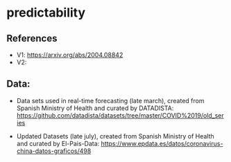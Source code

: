 # predictability

## References
- V1: https://arxiv.org/abs/2004.08842
- V2: 

## Data:
- Data sets used in real-time forecasting (late march), created from Spanish Ministry of Health and curated by DATADISTA: 
https://github.com/datadista/datasets/tree/master/COVID%2019/old_series

- Updated Datasets (late july), created from Spanish Ministry of Health and curated by El-Pais-Data:
https://www.epdata.es/datos/coronavirus-china-datos-graficos/498
